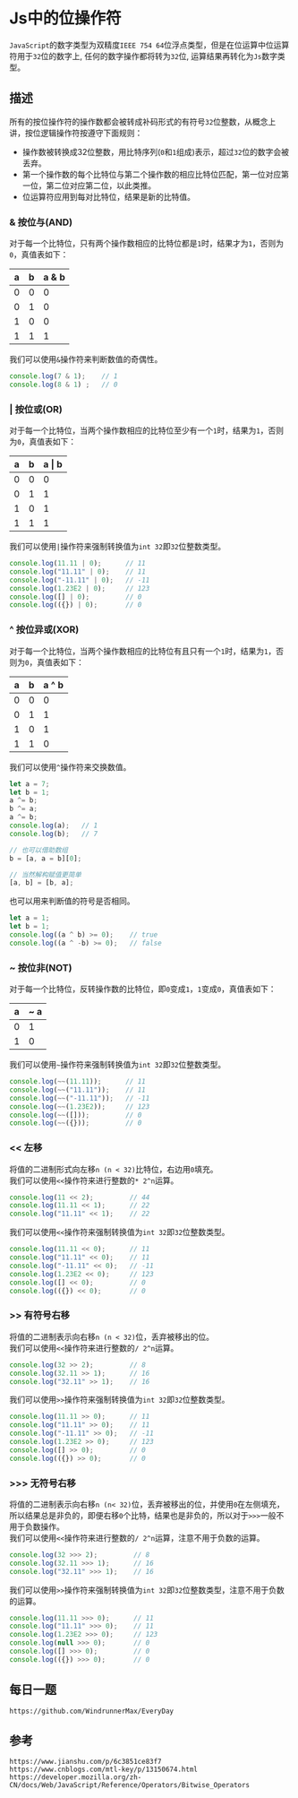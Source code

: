# Js中的位操作符
`JavaScript`的数字类型为双精度`IEEE 754 64`位浮点类型，但是在位运算中位运算符用于`32`位的数字上, 任何的数字操作都将转为`32`位, 运算结果再转化为`Js`数字类型。

## 描述
所有的按位操作符的操作数都会被转成补码形式的有符号`32`位整数，从概念上讲，按位逻辑操作符按遵守下面规则：
* 操作数被转换成32位整数，用比特序列(`0`和`1`组成)表示，超过`32`位的数字会被丢弃。
* 第一个操作数的每个比特位与第二个操作数的相应比特位匹配，第一位对应第一位，第二位对应第二位，以此类推。
* 位运算符应用到每对比特位，结果是新的比特值。

### & 按位与(AND)
对于每一个比特位，只有两个操作数相应的比特位都是`1`时，结果才为`1`，否则为`0`，真值表如下：

|a | b | a & b |
|---|---|---|
| 0 | 0 | 0 |
| 0 | 1 | 0 |
| 1 | 0 | 0 |
| 1 | 1 | 1 |

我们可以使用`&`操作符来判断数值的奇偶性。

```javascript
console.log(7 & 1);    // 1
console.log(8 & 1) ;   // 0
```

### | 按位或(OR)
对于每一个比特位，当两个操作数相应的比特位至少有一个`1`时，结果为`1`，否则为`0`，真值表如下：

|a | b | a \| b |
|---|---|---|
| 0 | 0 | 0 |
| 0 | 1 | 1 |
| 1 | 0 | 1 |
| 1 | 1 | 1 |

我们可以使用`|`操作符来强制转换值为`int 32`即`32`位整数类型。

```javascript
console.log(11.11 | 0);      // 11
console.log("11.11" | 0);    // 11
console.log("-11.11" | 0);   // -11
console.log(1.23E2 | 0);     // 123
console.log([] | 0);         // 0
console.log(({}) | 0);       // 0
```

### ^ 按位异或(XOR)
对于每一个比特位，当两个操作数相应的比特位有且只有一个`1`时，结果为`1`，否则为`0`，真值表如下：

|a | b | a ^ b |
|---|---|---|
| 0 | 0 | 0 |
| 0 | 1 | 1 |
| 1 | 0 | 1 |
| 1 | 1 | 0 |

我们可以使用`^`操作符来交换数值。

```javascript
let a = 7;
let b = 1;
a ^= b;
b ^= a;
a ^= b;
console.log(a);   // 1
console.log(b);   // 7

// 也可以借助数组
b = [a, a = b][0];

// 当然解构赋值更简单
[a, b] = [b, a];
```

也可以用来判断值的符号是否相同。

```javascript
let a = 1;
let b = 1;
console.log((a ^ b) >= 0);    // true
console.log((a ^ -b) >= 0);   // false
```

### ~ 按位非(NOT)
对于每一个比特位，反转操作数的比特位，即`0`变成`1`，`1`变成`0`，真值表如下：

|a | ~ a |
|---|---|
| 0 | 1 |
| 1 | 0 |

我们可以使用`~`操作符来强制转换值为`int 32`即`32`位整数类型。

```javascript
console.log(~~(11.11));      // 11
console.log(~~("11.11"));    // 11
console.log(~~("-11.11"));   // -11
console.log(~~(1.23E2));     // 123
console.log(~~([]));         // 0
console.log(~~({}));         // 0
```

### << 左移
将值的二进制形式向左移`n (n < 32)`比特位，右边用`0`填充。  
我们可以使用`<<`操作符来进行整数的`* 2^n`运算。

```javascript
console.log(11 << 2);         // 44
console.log(11.11 << 1);      // 22
console.log("11.11" << 1);    // 22
```

我们可以使用`<<`操作符来强制转换值为`int 32`即`32`位整数类型。

```javascript
console.log(11.11 << 0);      // 11
console.log("11.11" << 0);    // 11
console.log("-11.11" << 0);   // -11
console.log(1.23E2 << 0);     // 123
console.log([] << 0);         // 0
console.log(({}) << 0);       // 0
```

### >> 有符号右移
将值的二进制表示向右移`n (n < 32)`位，丢弃被移出的位。  
我们可以使用`<<`操作符来进行整数的`/ 2^n`运算。

```javascript
console.log(32 >> 2);         // 8
console.log(32.11 >> 1);      // 16
console.log("32.11" >> 1);    // 16
```

我们可以使用`>>`操作符来强制转换值为`int 32`即`32`位整数类型。

```javascript
console.log(11.11 >> 0);      // 11
console.log("11.11" >> 0);    // 11
console.log("-11.11" >> 0);   // -11
console.log(1.23E2 >> 0);     // 123
console.log([] >> 0);         // 0
console.log(({}) >> 0);       // 0
```

### >>> 无符号右移
将值的二进制表示向右移`n (n< 32)`位，丢弃被移出的位，并使用`0`在左侧填充，所以结果总是非负的，即便右移`0`个比特，结果也是非负的，所以对于`>>>`一般不用于负数操作。  
我们可以使用`<<`操作符来进行整数的`/ 2^n`运算，注意不用于负数的运算。

```javascript
console.log(32 >>> 2);         // 8
console.log(32.11 >>> 1);      // 16
console.log("32.11" >>> 1);    // 16
```

我们可以使用`>>`操作符来强制转换值为`int 32`即`32`位整数类型，注意不用于负数的运算。

```javascript
console.log(11.11 >>> 0);      // 11
console.log("11.11" >>> 0);    // 11
console.log(1.23E2 >>> 0);     // 123
console.log(null >>> 0);       // 0
console.log([] >>> 0);         // 0
console.log(({}) >>> 0);       // 0
```


## 每日一题

```
https://github.com/WindrunnerMax/EveryDay
```

## 参考

```
https://www.jianshu.com/p/6c3851ce83f7
https://www.cnblogs.com/mtl-key/p/13150674.html
https://developer.mozilla.org/zh-CN/docs/Web/JavaScript/Reference/Operators/Bitwise_Operators
```